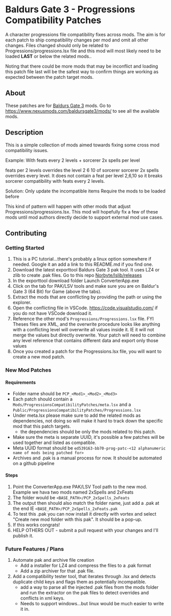 # Baldurs Gate 3 - Progressions Compatibility Patches

A character progressions file compatibility fixes across mods. The aim is for each patch to ship compatibility changes per mod and omit all other changes. Files changed should only be related to Progressions/progressions.lsx file and this mod will most likely need to be loaded __LAST__ or below the related mods..

Noting that there could be more mods that may be inconflict and loading this patch file last will be the safest way to confirm things are working as expected between the patch target mods.

## About

These patches are for [Baldurs Gate 3](https://baldursgate3.game/) mods. Go to https://www.nexusmods.com/baldursgate3/mods/ to see all the available mods.

## Description

This is a simple collection of mods aimed towards fixing some cross mod compatibility issues.

Example: With feats every 2 levels + sorcerer 2x spells per level

feats per 2 levels overrides the level 2 6 10 of sorcerer
sorcerer 2x spells overrides every level. It does not contain a feat per level 2,6,10 so it breaks sorcerer compatibility with feats every 2 levels.

Solution:
Only update the incompatible items
Require the mods to be loaded before

This kind of pattern will happen with other mods that adjust Progressions/progressions.lsx. This mod will hopefully fix a few of these mods until mod authors directly decide to support external mod use cases.


## Contributing

### Getting Started

1. This is a PC tutorial...there's probably a linux option somewhere if needed. Google it an add a link to this README.md if you find one.
2. Download the latest exporttool Baldurs Gate 3 pak tool. It uses LZ4 or zlib to create .pak files. Go to this repo [Norbyte/lslib/releases](https://github.com/Norbyte/lslib/releases)
3. In the exporttool download folder Launch ConverterApp.exe
4. Click on the tab for PAK/LSV tools and make sure you are on Baldur's Gate 3 (64 Bit) for Game (above the tabs).
6. Extract the mods that are conflicting by providing the path or using the explorer.
7. Open the conflicting file in VSCode. https://code.visualstudio.com/ if you do not have VSCode download it.
8. Reference the other mod's `Progressions/Progressions.lsx` file. FYI Theses files are XML, and the overwrite procedure looks like anything with a conflicting level will overwrite all values inside it. IE it will not merge the values but directly overwrite. Your patch will need to combine any level reference that contains different data and export only those values
9. Once you created a patch for the Progressions.lsx file, you will want to create a new mod patch.


### New Mod Patches

#### Requirements
- Folder name should be `PCP_<Mod1>_<Mod2>_<Mod3>`
- Each patch should contain a `Mods/ProgressionsCompatibilityPatches/meta.lsx` and a `Public/ProgressionsCompatibilityPatches/Progressions.lsx`
- Under meta.lsx please make sure to add the related mods as dependencies, not doing so will make it hard to track down the specific mod that this patch targets.
   - the dependencies should be only the mods related to this patch.
- Make sure the meta is separate UUID, it's possible a few patches will be used together and listed as compatible.
- Meta UUID format should be `ed539163-bb70-prog-patc-<12 alphanumeric name of mods being patched for>`
- Archives and .pak is a manual process for now. It should be automated on a github pipeline

#### Steps

1. Point the ConverterApp.exe PAK/LSV Tool path to the new mod. Example we hava two mods named 2xSpells and 2xFeats
2. The folder would be `<BASE_PATH>/PCP_2xSpells_2xFeats`
3. The output then should also match the folder name, just add a .pak at the end IE `<BASE_PATH>/PCP_2xSpells_2xFeats.pak`
4. To test this .pak you can now install it directly with vortex and select "Create new mod folder with this pak". It should be a pop-up.
5. If this works congrats!
6. HELP OTHERS OUT - submit a pull request with your changes and I'll publish it.

### Future Features / Plans

1. Automate pak and archive file creation
    - Add a installer for LZ4 and compress the files to a .pak format
    - Add a zip archiver for that .pak file.
2. Add a compatibility tester tool, that iterates through .lsx and detects duplicate child keys and flags them as potentially incompatible.
    - add a way to parse all the injected .pak files from the mods folder and run the extractor on the pak files to detect overrides and conflicts in xml keys.
    - Needs to support windows...but linux would be much easier to write it in.
